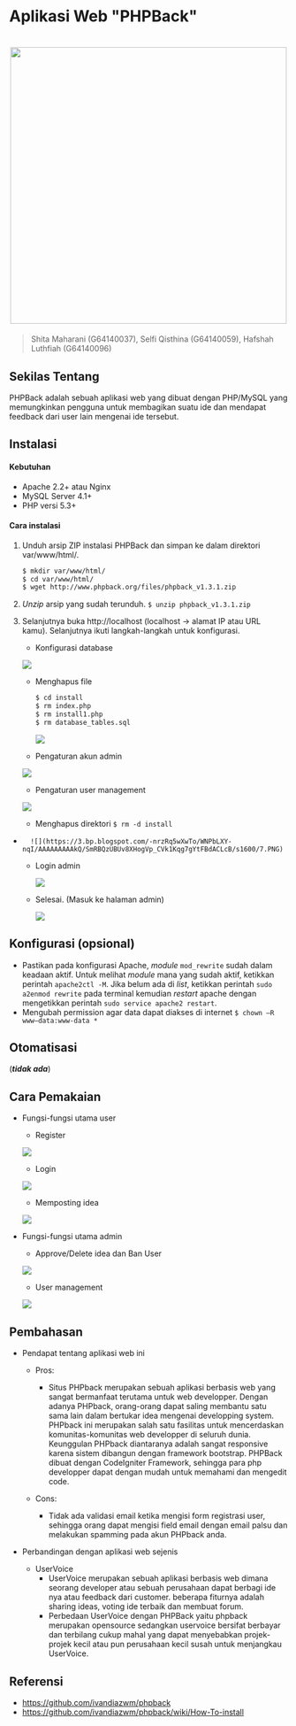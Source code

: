 # Aplikasi Web "PHPBack"
<h1 align="center"><img src="https://camo.githubusercontent.com/7ac12e2c47bac7d36816e983d14fa4d5144a286b/687474703a2f2f7777772e7068706261636b2e6f72672f696d616765732f6c6f676f5f3330302e706e67" width="500px"></h1>

> Shita Maharani (G64140037), Selfi Qisthina (G64140059), Hafshah Luthfiah (G64140096)

## Sekilas Tentang

PHPBack adalah sebuah aplikasi web yang dibuat dengan PHP/MySQL yang memungkinkan pengguna untuk membagikan suatu ide dan mendapat feedback dari user lain mengenai ide tersebut. 


## Instalasi
#### Kebutuhan
- Apache 2.2+ atau Nginx
- MySQL Server 4.1+
- PHP versi 5.3+


#### Cara instalasi
1. Unduh arsip ZIP instalasi PHPBack dan simpan ke dalam direktori var/www/html/. 
	```bash
	$ mkdir var/www/html/
	$ cd var/www/html/
	$ wget http://www.phpback.org/files/phpback_v1.3.1.zip
	```

2. *Unzip* arsip yang sudah terunduh. 
``$ unzip phpback_v1.3.1.zip``


3. Selanjutnya buka http://localhost (localhost -> alamat IP atau URL kamu). Selanjutnya ikuti langkah-langkah untuk konfigurasi.
	- Konfigurasi database
	
	![](https://1.bp.blogspot.com/-e4NhG_YHubQ/WNPYTxYAV9I/AAAAAAAAAj8/TtWmV_9XqfgcDdqTa-m1JHRp-_KXX0GpQCLcB/s1600/4.PNG)
	
	- Menghapus file 
		```bash
		$ cd install
		$ rm index.php
		$ rm install1.php
		$ rm database_tables.sql
		```
	
    	![](https://3.bp.blogspot.com/-zwjC4EI3qfA/WNPb5LBJ56I/AAAAAAAAAkU/EQ71sIlWgBYLxMC0RDcojgTufi8Wcv8BwCLcB/s1600/7.PNG)
	
	- Pengaturan akun admin
	
	![](https://4.bp.blogspot.com/-8ZAN6X2wRT8/WNPYT_5_VSI/AAAAAAAAAj0/ZI6uW9tuPOcQM2vvCGROIWy0Yjr4pu_7ACLcB/s1600/5.PNG)
    
	- Pengaturan user management
	
	![](https://2.bp.blogspot.com/-Zr_pa3R59NA/WNPYUSBMuBI/AAAAAAAAAkE/ATU_ZQUlbJAoWodIyUQXeZQnnO4vq38vwCLcB/s1600/8.PNG)
	
	- Menghapus direktori 
	``$ rm -d install``
-	
    	![](https://3.bp.blogspot.com/-nrzRq5wXwTo/WNPbLXY-nqI/AAAAAAAAAkQ/SmRBQzUBUv8XHogVp_CVk1Kqg7gYtFBdACLcB/s1600/7.PNG)
    
	- Login admin
	
    	![](https://1.bp.blogspot.com/-Arvn-7yc5hg/WNPbBpHo9UI/AAAAAAAAAkM/aevfIE0i8BE7StcCznI2cUZCVIKWVwpAACLcB/s1600/8_baru.PNG)
	
	- Selesai. (Masuk ke halaman admin)
	
    	![](https://4.bp.blogspot.com/-ebEDcoHXrvI/WNPbBoaGY9I/AAAAAAAAAkI/mOSqSaWKs-g2jreWiDODV3STEaEZ8ySkgCLcB/s1600/9_baru.PNG)


## Konfigurasi (opsional)

- Pastikan pada konfigurasi Apache, *module* ``mod_rewrite`` sudah dalam keadaan aktif. Untuk melihat *module* mana yang sudah aktif, ketikkan perintah ``apache2ctl -M``.  Jika belum ada di *list*, ketikkan perintah ``sudo a2enmod rewrite`` pada terminal kemudian *restart* apache dengan mengetikkan perintah ``sudo service apache2 restart``. 
- Mengubah permission agar data dapat diakses di internet ``$ chown –R www–data:www-data *``

## Otomatisasi

(**_tidak ada_**)


## Cara Pemakaian

- Fungsi-fungsi utama user
	- Register
	
	![](https://2.bp.blogspot.com/-K8sM7LndE84/WNPoEX5dQjI/AAAAAAAAAk0/ZUkoHD67utI6hF7vXE0z2L3Yfb2PdE06gCLcB/s1600/13.PNG)
	
	- Login
	
	![](https://hafshahluthfiah.files.wordpress.com/2017/03/l2.jpg)
	
	- Memposting idea
	
	![](https://3.bp.blogspot.com/-KDdDsJ0rl2o/WNPoEFBF31I/AAAAAAAAAkw/Pmo3sv-t1fIzktYoEJF3S7PeqFq6AWedACLcB/s1600/14.PNG)
	
- Fungsi-fungsi utama admin
	- Approve/Delete idea dan Ban User
	
	![](https://4.bp.blogspot.com/-_5oyvMoMJQA/WNPm144HwFI/AAAAAAAAAkk/6MAO8bP-ISEvLoo-jAul7r8lTQS3JJuGACLcB/s1600/10.PNG)
	
	- User management
	
	![](https://2.bp.blogspot.com/-42q-NwmIeA0/WNPm2ODOpHI/AAAAAAAAAko/n5nnO16XURUtft9jk94MrDAZcANR9WtzACLcB/s1600/12.PNG)


## Pembahasan

- Pendapat tentang aplikasi web ini
	- Pros:
		- Situs PHPback merupakan sebuah aplikasi berbasis web yang sangat bermanfaat terutama untuk web developper. Dengan adanya PHPback, orang-orang dapat saling membantu satu sama lain dalam bertukar idea mengenai developping system. PHPback ini merupakan salah satu fasilitas untuk mencerdaskan komunitas-komunitas web developper di seluruh dunia. Keunggulan PHPback diantaranya adalah sangat responsive karena sistem dibangun dengan framework bootstrap. PHPBack dibuat dengan CodeIgniter Framework, sehingga para php developper dapat dengan mudah untuk memahami dan mengedit code.
		
	- Cons:
		- Tidak ada validasi email ketika mengisi form registrasi user, sehingga orang dapat mengisi field email dengan email palsu dan melakukan spamming pada akun PHPback anda.
		
- Perbandingan dengan aplikasi web sejenis
	- UserVoice
		- UserVoice merupakan sebuah aplikasi berbasis web dimana seorang developer atau sebuah perusahaan dapat berbagi ide nya atau feedback dari customer. beberapa fiturnya adalah sharing ideas, voting ide terbaik dan membuat forum. 
		- Perbedaan UserVoice dengan PHPBack yaitu phpback merupakan opensource sedangkan uservoice bersifat berbayar dan terbilang cukup mahal yang dapat menyebabkan projek-projek kecil atau pun perusahaan kecil susah untuk menjangkau UserVoice.


## Referensi

- https://github.com/ivandiazwm/phpback
- https://github.com/ivandiazwm/phpback/wiki/How-To-install

